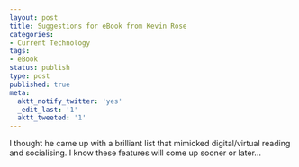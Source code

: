 ```yaml
---
layout: post
title: Suggestions for eBook from Kevin Rose
categories:
- Current Technology
tags:
- eBook
status: publish
type: post
published: true
meta:
  aktt_notify_twitter: 'yes'
  _edit_last: '1'
  aktt_tweeted: '1'
---
```

I thought he came up with a brilliant list that mimicked digital/virtual reading and socialising. I know these features will come up sooner or later...
